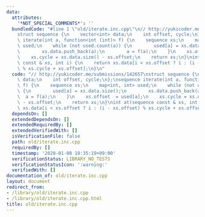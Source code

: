 ```yaml
---
data:
  attributes:
    '*NOT_SPECIAL_COMMENTS*': ''
  bundledCode: "#line 1 \"old/iterate.inc.cpp\"\n// http://yukicoder.me/submissions/142657\n\
    struct sequence {\n    vector<int> data;\n    int offset, cycle;\n};\nsequence\
    \ iterate(int a, function<int (int)> f) {\n    sequence xs;\n    map<int, int>\
    \ used;\n    while (not used.count(a)) {\n        used[a] = xs.data.size();\n\
    \        xs.data.push_back(a);\n        a = f(a);\n    }\n    xs.offset  = used[a];\n\
    \    xs.cycle = xs.data.size() - xs.offset;\n    return xs;\n}\nint at(sequence\
    \ const & xs, int i) {\n    return xs.data[i < xs.offset ? i : (i - xs.offset)\
    \ % xs.cycle + xs.offset];\n}\n"
  code: "// http://yukicoder.me/submissions/142657\nstruct sequence {\n    vector<int>\
    \ data;\n    int offset, cycle;\n};\nsequence iterate(int a, function<int (int)>\
    \ f) {\n    sequence xs;\n    map<int, int> used;\n    while (not used.count(a))\
    \ {\n        used[a] = xs.data.size();\n        xs.data.push_back(a);\n      \
    \  a = f(a);\n    }\n    xs.offset  = used[a];\n    xs.cycle = xs.data.size()\
    \ - xs.offset;\n    return xs;\n}\nint at(sequence const & xs, int i) {\n    return\
    \ xs.data[i < xs.offset ? i : (i - xs.offset) % xs.cycle + xs.offset];\n}\n"
  dependsOn: []
  extendedDependsOn: []
  extendedRequiredBy: []
  extendedVerifiedWith: []
  isVerificationFile: false
  path: old/iterate.inc.cpp
  requiredBy: []
  timestamp: '2020-01-08 18:35:19+09:00'
  verificationStatus: LIBRARY_NO_TESTS
  verificationStatusIcon: ':warning:'
  verifiedWith: []
documentation_of: old/iterate.inc.cpp
layout: document
redirect_from:
- /library/old/iterate.inc.cpp
- /library/old/iterate.inc.cpp.html
title: old/iterate.inc.cpp
---
```

